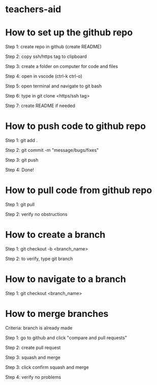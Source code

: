 # teachers-aid

# How to set up the github repo
Step 1: create repo in github (create README)

Step 2: copy ssh/https tag to clipboard

Step 3: create a folder on computer for code and files

Step 4: open in vscode (ctrl-k ctrl-o)

Step 5: open terminal and navigate to git bash

Step 6: type in git clone <https/ssh tag>

Step 7: create README if needed

# How to push code to github repo
Step 1: git add .

Step 2: git commit -m "message/bugs/fixes"

Step 3: git push <branch> <origin master>

Step 4: Done!

# How to pull code from github repo
Step 1: git pull

Step 2: verify no obstructions

# How to create a branch
Step 1: git checkout -b <branch_name>

Step 2: to verify, type git branch

# How to navigate to a branch
Step 1: git checkout <branch_name>

# How to merge branches
Criteria: branch is already made

Step 1: go to github and click "compare and pull requests"

Step 2: create pull request

Step 3: squash and merge

Step 3: click confirm squash and merge

Step 4: verify no problems